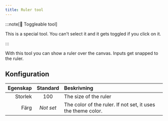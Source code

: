 ```yaml
---
title: Ruler tool
---
```


:::note[🔘 Toggleable tool]

This is a special tool.
You can't select it and it gets toggled if you click on it.

:::

With this tool you can show a ruler over the canvas.
Inputs get snapped to the ruler.

## Konfiguration

| Egenskap |  Standard | Beskrivning                                                                                  |
| -------: | :-------: | :------------------------------------------------------------------------------------------- |
|  Storlek |    100    | The size of the ruler                                                                        |
|     Färg | _Not set_ | The color of the ruler. If not set, it uses the theme color. |
